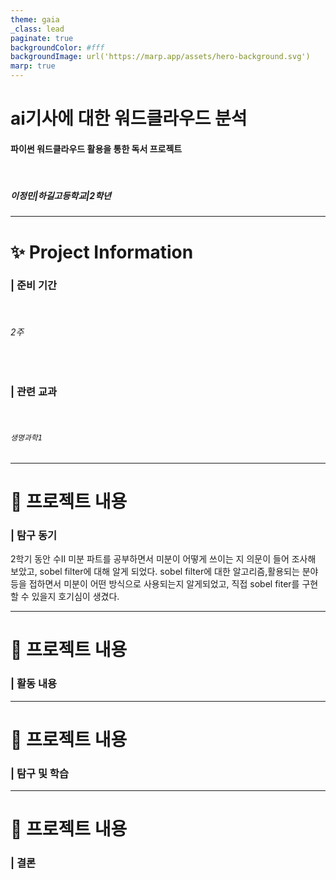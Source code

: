 ```yaml
---
theme: gaia
_class: lead
paginate: true
backgroundColor: #fff
backgroundImage: url('https://marp.app/assets/hero-background.svg')
marp: true
---
```


# ai기사에 대한 워드클라우드 분석

#### **파이썬 워드클라우드 활용을 통한 독서 프로젝트**

</br>

##### 이정민|하길고등학교|2학년

---

# ✨ Project Information

### | **준비 기간**

  </br>

###### 2주

</br>

### | **관련 교과**

  </br>

###### `생명과학1`

---

# 📝 프로젝트 내용

### | 탐구 동기

2학기 동안 수II 미분 파트를 공부하면서 미분이 어떻게 쓰이는 지 의문이 들어 조사해 보았고, sobel filter에 대해 알게 되었다. sobel filter에 대한 알고리즘,활용되는 분야 등을 접하면서 미분이 어떤 방식으로 사용되는지 알게되었고, 직접 sobel fiter를 구현 할 수 있을지 호기심이 생겼다.

---

# 📝 프로젝트 내용

### | 활동 내용

---

# 📝 프로젝트 내용

### | 탐구 및 학습

---

# 📝 프로젝트 내용

### | 결론

